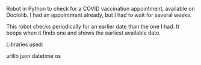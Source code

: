 Robot in Python to check for a COVID vaccination appointment, available on Doctolib.
I had an appointment already, but I had to wait for several weeks.

This robot checks periodically for an earlier date than the one I had. 
It beeps when it finds one and shows the earliest available date.

Libraries used:

urllib
json
datetime
os




